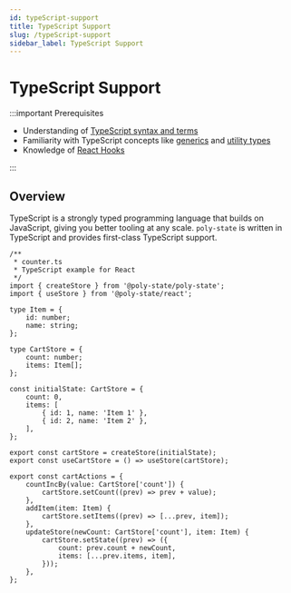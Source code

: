 ```yaml
---
id: typeScript-support
title: TypeScript Support
slug: /typeScript-support
sidebar_label: TypeScript Support
---
```


# TypeScript Support

:::important Prerequisites

- Understanding of [TypeScript syntax and terms](https://www.typescriptlang.org/docs/handbook/typescript-in-5-minutes.html)
- Familiarity with TypeScript concepts like [generics](https://www.typescriptlang.org/docs/handbook/2/generics.html) and [utility types](https://www.typescriptlang.org/docs/handbook/utility-types.html)
- Knowledge of [React Hooks](https://reactjs.org/docs/hooks-intro.html)

:::

## Overview

TypeScript is a strongly typed programming language that builds on JavaScript, giving you better tooling at any scale. `poly-state` is written in TypeScript and provides first-class TypeScript support.

```tsx
/**
 * counter.ts
 * TypeScript example for React
 */
import { createStore } from '@poly-state/poly-state';
import { useStore } from '@poly-state/react';

type Item = {
	id: number;
	name: string;
};

type CartStore = {
	count: number;
	items: Item[];
};

const initialState: CartStore = {
	count: 0,
	items: [
		{ id: 1, name: 'Item 1' },
		{ id: 2, name: 'Item 2' },
	],
};

export const cartStore = createStore(initialState);
export const useCartStore = () => useStore(cartStore);

export const cartActions = {
	countIncBy(value: CartStore['count']) {
		cartStore.setCount((prev) => prev + value);
	},
	addItem(item: Item) {
		cartStore.setItems((prev) => [...prev, item]);
	},
	updateStore(newCount: CartStore['count'], item: Item) {
		cartStore.setState((prev) => ({
			count: prev.count + newCount,
			items: [...prev.items, item],
		}));
	},
};
```
